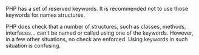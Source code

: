 PHP has a set of reserved keywords. It is recommended not to use those keywords for names structures. 

PHP does check that a number of structures, such as classes, methods, interfaces... can't be named or called using one of the keywords. However, in a few other situations, no check are enforced. Using keywords in such situation is confusing. 